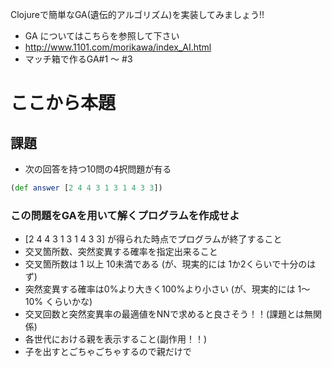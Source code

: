 Clojureで簡単なGA(遺伝的アルゴリズム)を実装してみましょう!!

- GA についてはこちらを参照して下さい
 - http://www.1101.com/morikawa/index_AI.html
  - マッチ箱で作るGA#1 〜 #3

# ここから本題

## 課題

- 次の回答を持つ10問の4択問題が有る

```clojure
(def answer [2 4 4 3 1 3 1 4 3 3])
```

### この問題をGAを用いて解くプログラムを作成せよ
- [2 4 4 3 1 3 1 4 3 3] が得られた時点でプログラムが終了すること
- 交叉箇所数、突然変異する確率を指定出来ること
 - 交叉箇所数は 1 以上 10未満である (が、現実的には 1か2くらいで十分のはず)
 - 突然変異する確率は0%より大きく100%より小さい (が、現実的には 1〜10% くらいかな)
 - 交叉回数と突然変異率の最適値をNNで求めると良さそう！！(課題とは無関係)
- 各世代における親を表示すること(副作用！！)
 - 子を出すとごちゃごちゃするので親だけで
